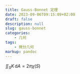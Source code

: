 ```yaml
---
title: Gauss-Bonnet 定理
date: 2023-09-06T09:15:09+02:00
draft: false
description: null
slug: gauss-bonnet
categories:
    - 几何
tags:
    - 微分几何
markup: pandoc
---
```


$\iint_{S} K \,\mathrm{d}A=2\pi\chi(S)$